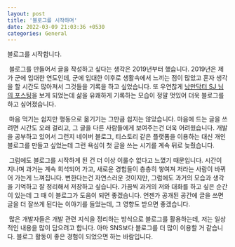 ```yaml
---
layout: post
title: '블로그를 시작하며'
date: 2022-03-09 21:03:36 +0530
categories: General
---
```


블로그를 시작합니다.

&nbsp;블로그를 만들어서 글을 작성하고 싶다는 생각은 2019년부터 했습니다. 2019년은 제가 군에 입대한 연도인데, 군에 입대한 이후로 생활속에서 느끼는 점이 많았고 혼자 생각을 할 시간도 많아져서 그것들을 기록을 하고 싶었습니다. 또 우연찮게 [낭만닥터 SJ 님의 포스팅](https://blog.naver.com/cityhuntorr/220529105251)을 보게 되었는데 삶을 유쾌하게 기록하는 모습이 정말 멋있어 더욱 블로그를 하고 싶어졌습니다.

&nbsp;마음 먹기는 쉽지만 행동으로 옮기기는 그만큼 쉽지는 않았습니다. 마음에 드는 글을 쓰려면 시간도 오래 걸리고, 그 글을 다른 사람들에게 보여주는건 더욱 어려웠습니다. 개발을 공부하고 있어서 그런지 네이버 블로그, 티스토리 같은 플랫폼을 이용하는 대신 개인 블로그를 만들고 싶었는데 그런 욕심이 첫 글을 쓰는 시기를 계속 뒤로 늦췄습니다.

&nbsp;그럼에도 블로그를 시작하게 된 건 더 이상 이룰수 없다고 느꼈기 때문입니다. 시간이 지나며 과거는 계속 희석되어 가고, 새로운 경험들이 층층히 쌓여져 저라는 사람이 바뀌어 가는게 느껴집니다. 변한다는건 자연스러운 것이지만, 그럼에도 과거의 모습과 생각을 기억하고 잘 정리해서 저장하고 싶습니다. 가끔씩 과거의 저와 대화를 하고 싶은 순간이 있는데 그 때 이 블로그가 도움이 되면 좋겠습니다. 언젠가 공개된 공간에 글을 쓰면 글을 더 잘쓰게 된다는 이야기를 들었는데, 그 영향도 받으면 좋겠습니다.

&nbsp;많은 개발자들은 개발 관련 지식을 정리하는 방식으로 블로그를 활용하는데, 저는 일상적인 내용을 많이 담으려고 합니다. 아마 SNS보다 블로그를 더 많이 이용할 거 같습니다. 블로그 활동이 좋은 경험이 되었으면 하는 바람입니다.
